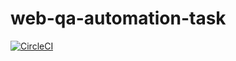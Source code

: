 # web-qa-automation-task
[![CircleCI](https://circleci.com/gh/sarahkhaledd/web-qa-automation-task.svg?style=shield)](https://circleci.com/gh/sarahkhaledd/web-qa-automation-task)


